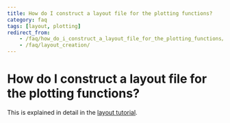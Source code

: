 ```yaml
---
title: How do I construct a layout file for the plotting functions?
category: faq
tags: [layout, plotting]
redirect_from:
    - /faq/how_do_i_construct_a_layout_file_for_the_plotting_functions/
    - /faq/layout_creation/
---
```


# How do I construct a layout file for the plotting functions?

This is explained in detail in the [layout tutorial](/tutorial/layout).
